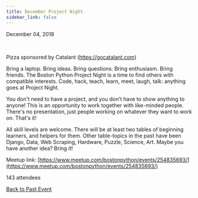 ```yaml
---
title: December Project Night
sidebar_link: false
---
```


December 04, 2018


   

Pizza sponsored by Catalant (https://gocatalant.com)

Bring a laptop. Bring ideas. Bring questions. Bring enthusiasm. Bring friends. The Boston Python Project Night is a time to find others with compatible interests. Code, hack, teach, learn, meet, laugh, talk: anything goes at Project Night.

You don't need to have a project, and you don't have to show anything to anyone! This is an opportunity to work together with like-minded people. There's no presentation, just people working on whatever they want to work on. That's it!

All skill levels are welcome. There will be at least two tables of beginning learners, and helpers for them. Other table-topics in the past have been Django, Data, Web Scraping, Hardware, Puzzle, Science, Art. Maybe you have another idea? Bring it!


Meetup link: [https://www.meetup.com/bostonpython/events/254835693/](https://www.meetup.com/bostonpython/events/254835693/)

143 attendees

[Back to Past Event](past-events.md)